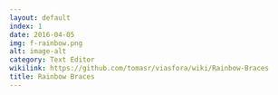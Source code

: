 ```yaml
---
layout: default
index: 1
date: 2016-04-05
img: f-rainbow.png
alt: image-alt
category: Text Editor
wikilink: https://github.com/tomasr/viasfora/wiki/Rainbow-Braces
title: Rainbow Braces
---
```


